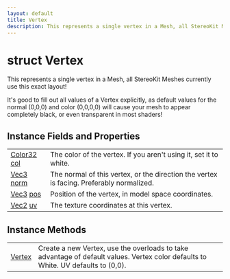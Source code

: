 ```yaml
---
layout: default
title: Vertex
description: This represents a single vertex in a Mesh, all StereoKit Meshes currently use this exact layout!  It's good to fill out all values of a Vertex explicitly, as default values for the normal (0,0,0) and color (0,0,0,0) will cause your mesh to appear completely black, or even transparent in most shaders!
---
```

# struct Vertex

This represents a single vertex in a Mesh, all StereoKit
Meshes currently use this exact layout!

It's good to fill out all values of a Vertex explicitly, as default
values for the normal (0,0,0) and color (0,0,0,0) will cause your
mesh to appear completely black, or even transparent in most shaders!

## Instance Fields and Properties

|  |  |
|--|--|
|[Color32]({{site.url}}/Pages/StereoKit/Color32.html) [col]({{site.url}}/Pages/StereoKit/Vertex/col.html)|The color of the vertex. If you aren't using it, set it to white.|
|[Vec3]({{site.url}}/Pages/StereoKit/Vec3.html) [norm]({{site.url}}/Pages/StereoKit/Vertex/norm.html)|The normal of this vertex, or the direction the vertex is facing. Preferably normalized.|
|[Vec3]({{site.url}}/Pages/StereoKit/Vec3.html) [pos]({{site.url}}/Pages/StereoKit/Vertex/pos.html)|Position of the vertex, in model space coordinates.|
|[Vec2]({{site.url}}/Pages/StereoKit/Vec2.html) [uv]({{site.url}}/Pages/StereoKit/Vertex/uv.html)|The texture coordinates at this vertex.|

## Instance Methods

|  |  |
|--|--|
|[Vertex]({{site.url}}/Pages/StereoKit/Vertex/Vertex.html)|Create a new Vertex, use the overloads to take advantage of default values. Vertex color defaults to White. UV defaults to (0,0).|

